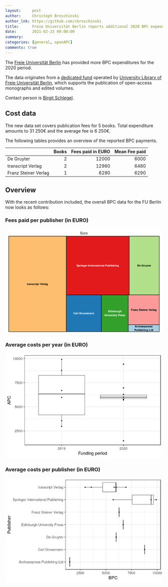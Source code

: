 ```yaml
---
layout:     post
author:     Christoph Broschinski
author_lnk: https://github.com/cbroschinski
title:      Freie Universität Berlin reports additional 2020 BPC expenditures
date:       2021-02-23 09:00:00
summary:    
categories: [general, openAPC]
comments: true
---
```




The [Freie Universität Berlin](http://www.fu-berlin.de/en) has provided more BPC expenditures for the 2020 period.

The data originates from a [dedicated fund](https://www.fu-berlin.de/en/sites/open_access/finanzierung/monogr-sammelbaende/index.html) operated by [University Library of Freie Universität Berlin](https://www.ub.fu-berlin.de/en/), which supports the publication of open-access monographs and edited volumes.

Contact person is [Birgit Schlegel](mailto:birgit.schlegel@fu-berlin.de).

## Cost data



The new data set covers publication fees for 5 books. Total expenditure amounts to 31 250€ and the average fee is 6 250€.

The following tables provides an overview of the reported BPC payments.


|                     | Books| Fees paid in EURO| Mean Fee paid|
|:--------------------|-----:|-----------------:|-------------:|
|De Gruyter           |     2|             12000|          6000|
|transcript Verlag    |     2|             12960|          6480|
|Franz Steiner Verlag |     1|              6290|          6290|

## Overview

With the recent contribution included, the overall BPC data for the FU Berlin now looks as follows:

### Fees paid per publisher (in EURO)

![plot of chunk tree_fuberlin_2021_02_23_bpc_full](/figure/tree_fuberlin_2021_02_23_bpc_full-1.png)

###  Average costs per year (in EURO)

![plot of chunk box_fuberlin_2021_02_23_bpc_year_full](/figure/box_fuberlin_2021_02_23_bpc_year_full-1.png)

###  Average costs per publisher (in EURO)

![plot of chunk box_fuberlin_2021_02_23_bpc_publisher_full](/figure/box_fuberlin_2021_02_23_bpc_publisher_full-1.png)
